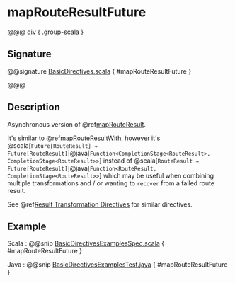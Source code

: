 # mapRouteResultFuture

@@@ div { .group-scala }

## Signature

@@signature [BasicDirectives.scala]($akka-http$/akka-http/src/main/scala/akka/http/scaladsl/server/directives/BasicDirectives.scala) { #mapRouteResultFuture }

@@@

## Description

Asynchronous version of @ref[mapRouteResult](mapRouteResult.md).

It's similar to @ref[mapRouteResultWith](mapRouteResultWith.md), however it's
@scala[`Future[RouteResult] ⇒ Future[RouteResult]`]@java[`Function<CompletionStage<RouteResult>, CompletionStage<RouteResult>>`]
instead of
@scala[`RouteResult ⇒ Future[RouteResult]`]@java[`Function<RouteResult, CompletionStage<RouteResult>>`]
which may be useful when combining multiple transformations
and / or wanting to `recover` from a failed route result.

See @ref[Result Transformation Directives](index.md#result-transformation-directives) for similar directives.

## Example

Scala
:  @@snip [BasicDirectivesExamplesSpec.scala]($test$/scala/docs/http/scaladsl/server/directives/BasicDirectivesExamplesSpec.scala) { #mapRouteResultFuture }

Java
:  @@snip [BasicDirectivesExamplesTest.java]($test$/java/docs/http/javadsl/server/directives/BasicDirectivesExamplesTest.java) { #mapRouteResultFuture }

